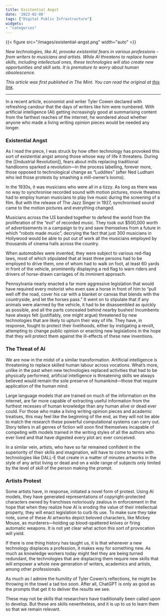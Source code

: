 ```yaml
---
title: Existential Angst
date: '2023-02-08'
tags: ["Digital Public Infrastructure"]
widgets: 
- "categories"
---
```


{{< figure src="/images/existential-angst.png" width="auto" >}}

*New technologies, like AI, provoke  existential fears in various professions - from writers to musicians and artists. While AI threatens to replace human skills, including intellectual ones, these technologies will also create new opportunities and skill sets. It is premature to worry about human obsolescence.*

<!--more-->
*This article was first published in The Mint. You can read the original at [this link](https://www.livemint.com/opinion/columns/luddites-are-throwing-in-the-towel-prematurely-on-ai-11675793231497.html).*

---

In a recent article, economist and writer Tyler Cowen declared with refreshing candour that the days of writers like him were numbered. With artificial intelligence (AI) getting increasingly good at summarising content from the farthest reaches of the internet, he wondered aloud whether anyone who made a living writing opinion pieces would be needed any longer.

### Existential Angst

As I read the piece, I was struck by how often technology has provoked this sort of existential angst among those whose way of life it threatens. During the [[Industrial Revolution]], fears about mills replacing traditional handlooms sparked a revolution—in the process labelling, forever more, those opposed to technological change as “Luddites” (after Ned Ludham who led those protests by smashing a mill-owner’s looms).

In the 1930s, it was musicians who were all in a tizzy. As long as there was no way to synchronise recorded sound with motion pictures, movie theatres had to employ human musicians to play live music during the screening of a film. But with the release of The Jazz Singer in 1927, synchronised sound came to the motion pictures and everything changed.

Musicians across the US banded together to defend the world from the proliferation of the “evil” of recorded music. They took out $500,000 worth of advertisements in a campaign to try and save themselves from a future in which “robots made music”, decrying the fact that just 300 musicians in Hollywood would be able to put out of work all the musicians employed by thousands of cinema halls across the country.

When automobiles were invented, they were subject to various red-flag laws, most of which stipulated that at least three persons had to be employed to drive them, one of whom had to walk on foot, at least 60 yards in front of the vehicle, prominently displaying a red flag to warn riders and drivers of horse-drawn carriages of its imminent approach.

Pennsylvania nearly enacted a far more aggressive legislation that would have required every motorist who even saw a horse in front of him to “pull well off the road, cover his car with a blanket or canvas that blends with the countryside, and let the horses pass.” It went on to stipulate that if any animals were alarmed by the vehicle, it had to be disassembled as quickly as possible, and all the parts concealed behind nearby bushes!
Incumbents have always felt (justifiably, one might argue) threatened by new technologies that are likely to upturn their way of life. They have, in response, fought to protect their livelihoods, either by instigating a revolt, attempting to change public opinion or enacting new legislations in the hope that they will protect them against the ill-effects of these new inventions.

### The Threat of AI

We are now in the midst of a similar transformation. Artificial intelligence is threatening to replace skilled human labour across vocations. What’s more, unlike in the past when new technologies replaced activities that had to be physically performed, artificial intelligence is threatening skills we always believed would remain the sole preserve of humankind—those that require application of the human mind.

Large language models that are trained on much of the information on the internet, are far more capable of extracting useful information from the furthest recesses of human knowledge than any human alive or dead ever could. For those who make a living writing opinion pieces and academic treatises, this may feel like the beginning of the end, as they will not be able to match the research these powerful computational systems can carry out. Story tellers in all genres of fiction will soon find themselves incapable of competing with models trained in the writing styles of all the authors who ever lived and that have digested every plot arc ever conceived.

In a similar vein, artists, who have so far remained confident in the superiority of their skills and imagination, will have to come to terms with technologies like DALL-E that create in a matter of minutes artworks in the style of any artist living or dead and on a wide range of subjects only limited by the level of skill of the person making the prompt.

### Artists Protest

Some artists have, in response, initiated a novel form of protest. Using AI models, they have generated representations of copyright-protected characters owned by franchises notoriously zealous in enforcement in the hope that when they realize how AI is eroding the value of their intellectual property, they will enact legislation to curb its use. To make sure they take note, some of these AI artworks depict beloved characters, like Mickey Mouse, as murderers—holding up blood-spattered knives or firing automatic weapons. It is not yet clear what action this sort of provocation will yield.

If there is one thing history has taught us, it is that whenever a new technology displaces a profession, it makes way for something new. As much as knowledge workers today might feel they are being turned redundant, the technologies that are displacing them require new skills that will empower a whole new generation of writers, academics and artists, among other professionals.

As much as I admire the humility of Tyler Cowen’s reflections, he might be throwing in the towel a tad too soon. After all, ChatGPT is only as good as the prompts that get it to deliver the results we see.

These may not be skills that researchers have traditionally been called upon to develop. But these are skills nevertheless, and it is up to us to learn them so that we remain relevant.
